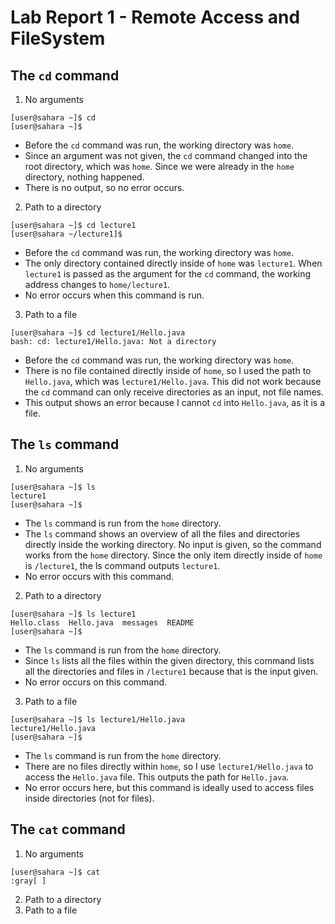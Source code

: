 # Lab Report 1 - Remote Access and FileSystem

## The `cd` command
1. No arguments
```
[user@sahara ~]$ cd
[user@sahara ~]$ 
```
* Before the `cd` command was run, the working directory was `home`.
* Since an argument was not given, the `cd` command changed into the root directory, which was `home`. Since we were already in the `home` directory, nothing happened.
* There is no output, so no error occurs.


2. Path to a directory
```
[user@sahara ~]$ cd lecture1
[user@sahara ~/lecture1]$ 
```
* Before the `cd` command was run, the working directory was `home`.
* The only directory contained directly inside of `home` was `lecture1`. When `lecture1` is passed as the argument for the `cd` command, the working address changes to `home/lecture1`.
* No error occurs when this command is run.


3. Path to a file
```
[user@sahara ~]$ cd lecture1/Hello.java 
bash: cd: lecture1/Hello.java: Not a directory
```
* Before the `cd` command was run, the working directory was `home`.
* There is no file contained directly inside of `home`, so I used the path to `Hello.java`, which was `lecture1/Hello.java`. This did not work because the `cd` command can only receive directories as an input, not file names.
* This output shows an error because I cannot `cd` into `Hello.java`, as it is a file.


## The `ls` command
1. No arguments
```
[user@sahara ~]$ ls
lecture1
[user@sahara ~]$ 
```
* The `ls` command is run from the `home` directory.
* The `ls` command shows an overview of all the files and directories directly inside the working directory. No input is given, so the command works from the `home` directory. Since the only item directly inside of `home` is `/lecture1`, the ls command outputs `lecture1`.
* No error occurs with this command.


2. Path to a directory
```
[user@sahara ~]$ ls lecture1
Hello.class  Hello.java  messages  README
[user@sahara ~]$ 
```
* The `ls` command is run from the `home` directory.
* Since `ls` lists all the files within the given directory, this command lists all the directories and files in `/lecture1` because that is the input given. 
* No error occurs on this command. 


3. Path to a file
```
[user@sahara ~]$ ls lecture1/Hello.java
lecture1/Hello.java
[user@sahara ~]$ 
```
* The `ls` command is run from the `home` directory.
* There are no files directly within `home`, so I use `lecture1/Hello.java` to access the `Hello.java` file. This outputs the path for `Hello.java`.
* No error occurs here, but this command is ideally used to access files inside directories (not for files).


## The `cat` command
1. No arguments
```
[user@sahara ~]$ cat 
:gray[ ]
```
2. Path to a directory
3. Path to a file
